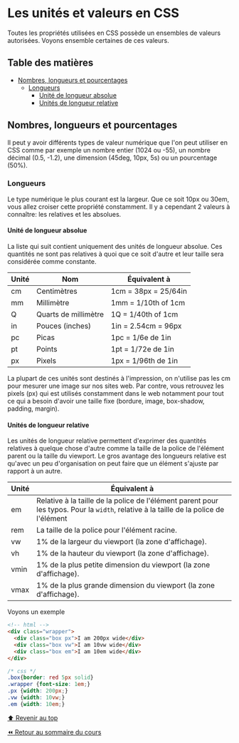 <!-- omit in toc -->
# Les unités et valeurs en CSS

Toutes les propriétés utilisées en CSS possède un ensembles de valeurs autorisées. Voyons ensemble certaines de ces valeurs.

<!-- omit in toc -->
## Table des matières

- [Nombres, longueurs et pourcentages](#nombres-longueurs-et-pourcentages)
  - [Longueurs](#longueurs)
    - [Unité de longueur absolue](#unité-de-longueur-absolue)
    - [Unités de longueur relative](#unités-de-longueur-relative)

## Nombres, longueurs et pourcentages

Il peut y avoir différents types de valeur numérique que l'on peut utiliser en CSS comme par exemple un nombre entier (1024 ou -55), un nombre décimal (0.5, -1.2), une dimension (45deg, 10px, 5s) ou un pourcentage (50%).

### Longueurs

Le type numérique le plus courant est la largeur. Que ce soit 10px ou 30em, vous allez croiser cette propriété constamment. Il y a cependant 2 valeurs à connaître: les relatives et les absolues.

#### Unité de longueur absolue

La liste qui suit contient uniquement des unités de longueur absolue. Ces quantités ne sont pas relatives à quoi que ce soit d'autre et leur taille sera considérée comme constante.

| Unité | Nom | Équivalent à |
|---|---|---|
| cm | Centimètres | 1cm = 38px = 25/64in |
| mm | Millimètre | 1mm = 1/10th of 1cm |
| Q | Quarts de millimètre | 1Q = 1/40th of 1cm |
| in | Pouces (inches) | 1in = 2.54cm = 96px |
| pc | Picas | 1pc = 1/6e de 1in |
| pt | Points | 1pt = 1/72e de 1in |
| px | Pixels | 1px = 1/96th de 1in |

La plupart de ces unités sont destinés à l'impression, on n'utilise pas les cm pour mesurer une image sur nos sites web. Par contre, vous retrouvez les pixels (px) qui est utilisés constamment dans le web notamment pour tout ce qui a besoin d'avoir une taille fixe (bordure, image, box-shadow, padding, margin).

#### Unités de longueur relative

Les unités de longueur relative permettent d'exprimer des quantités relatives à quelque chose d'autre comme la taille de la police de l'élément parent ou la taille du viewport. Le gros avantage des longueurs relative est qu'avec un peu d'organisation on peut faire que un élément s'ajuste par rapport à un autre.

| Unité | Équivalent à |
|---|---|
| em | Relative à la taille de la police de l'élément parent pour les typos. Pour la `width`, relative à la taille de la police de l'élément |
| rem | La taille de la police pour l'élément racine. |
| vw | 1% de la largeur du viewport (la zone d'affichage). |
| vh | 1% de la hauteur du viewport (la zone d'affichage). |
| vmin | 1% de la plus petite dimension du viewport (la zone d'affichage). |
| vmax | 1% de la plus grande dimension du viewport (la zone d'affichage). |

Voyons un exemple

```html
<!-- html -->
<div class="wrapper">
  <div class="box px">I am 200px wide</div>
  <div class="box vw">I am 10vw wide</div>
  <div class="box em">I am 10em wide</div>
</div>
```

```css
/* css */
.box{border: red 5px solid}
.wrapper {font-size: 1em;}
.px {width: 200px;}
.vw {width: 10vw;}
.em {width: 10em;}
```


[:arrow_up: Revenir au top](#table-des-matières)

[:rewind: Retour au sommaire du cours](./README.md#table-des-matières)
